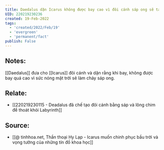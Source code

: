 ```yaml
---
title: Daedalus dặn Icarus không được bay cao vì đôi cánh sáp ong sẽ tan chảy
UID: 220219230236
created: 19-Feb-2022
tags:
  - 'created/2022/Feb/19'
  - 'evergreen'
  - 'permanent/fact'
publish: False
---
```

## Notes:
[[Daedalus]] đưa cho [[Icarus]] đôi cánh và dặn rằng khi bay, không được bay quá cao vì sức nóng mặt trời sẽ làm chảy sáp ong.

## Relate:
- [[220219230115 - Deadalus đã chế tạo đôi cánh bằng sáp và lông chim để thoát khỏi Labyrinth]]

## Source:
- [[@ tinhhoa.net, Thần thoại Hy Lạp - Icarus muốn chinh phục bầu trời và vọng tưởng của những tín đồ khoa học]]


